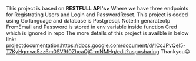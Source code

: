 This project is based on **RESTFULL API's>** Where we have three endpoints for Registrating Users and Login and PasswordReset.
This project is coded using Go language and database is Postgresql.
Note:In genarateotp  FromEmail and Password is stored in env variable inside function Cred which is ignored in repo
The more details of this project is availble in below link:
projectdocumentation:https://docs.google.com/document/d/1CcJPvQeI5-T7KyHgmwc5zz6m0SV9f0ZhcaQjC-mNMHg/edit?usp=sharing
Thankyou:grinning:
